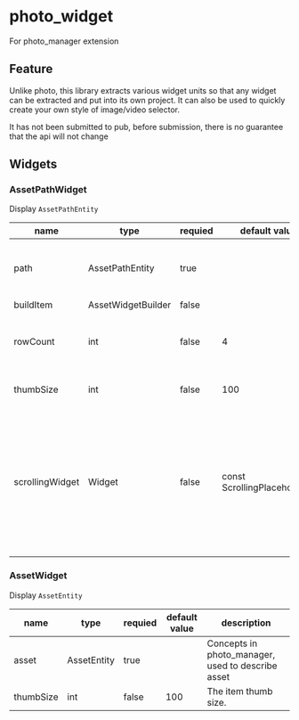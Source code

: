 # photo_widget

For photo_manager extension

## Feature

Unlike photo, this library extracts various widget units so that any widget can be extracted and put into its own project. It can also be used to quickly create your own style of image/video selector.

It has not been submitted to pub, before submission, there is no guarantee that the api will not change

## Widgets

### AssetPathWidget

Display `AssetPathEntity`

| name            | type               | requied | default value                | description                                                                                                                                                    |
| --------------- | ------------------ | ------- | ---------------------------- | -------------------------------------------------------------------------------------------------------------------------------------------------------------- |
| path            | AssetPathEntity    | true    |                              | Concepts in photo_manager, used to describe albums                                                                                                             |
| buildItem       | AssetWidgetBuilder | false   |                              |
| rowCount        | int                | false   | 4                            | There are several items in a row, see GridView for details                                                                                                     |
| thumbSize       | int                | false   | 100                          | The size of each item thumbnail                                                                                                                                |
| scrollingWidget | Widget             | false   | const ScrollingPlaceholder() | Since loading an image is a resource-consuming operation, you only start loading images when the scrolling stops, with a placeholder before loading the image. |

### AssetWidget

Display `AssetEntity`

| name      | type        | requied | default value | description                                       |
| --------- | ----------- | ------- | ------------- | ------------------------------------------------- |
| asset     | AssetEntity | true    |               | Concepts in photo_manager, used to describe asset |
| thumbSize | int         | false   | 100           | The item thumb size.                              |
